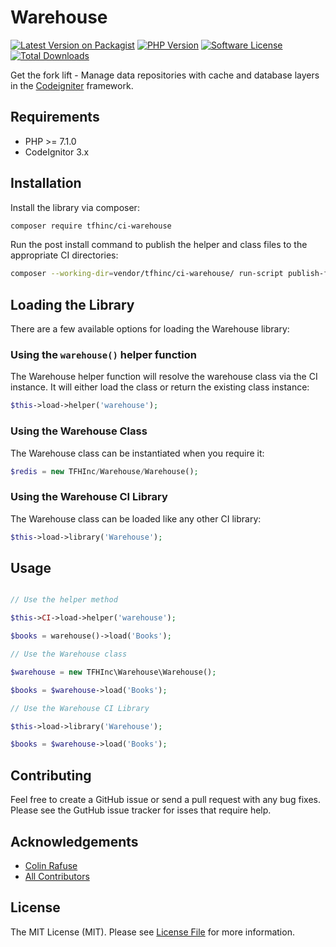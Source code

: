 # Warehouse

[![Latest Version on Packagist][ico-version]][link-packagist]
[![PHP Version][ico-php-version]][link-packagist]
[![Software License](https://img.shields.io/badge/license-MIT-brightgreen.svg?style=flat-square)](LICENSE.md)
[![Total Downloads][ico-downloads]][link-downloads]

Get the fork lift - Manage data repositories with cache and database layers in the [Codeigniter](https://codeigniter.com/) framework.

## Requirements

- PHP >= 7.1.0
- CodeIgnitor 3.x

## Installation

Install the library via composer:
```bash
composer require tfhinc/ci-warehouse
```

Run the post install command to publish the helper and class files to the appropriate CI directories:
```bash
composer --working-dir=vendor/tfhinc/ci-warehouse/ run-script publish-files
```

## Loading the Library

There are a few available options for loading the Warehouse library:

### Using the `warehouse()` helper function

The Warehouse helper function will resolve the warehouse class via the CI instance. It will either load the class or return the existing class instance:

``` php
$this->load->helper('warehouse');
```

### Using the Warehouse Class

The Warehouse class can be instantiated when you require it:

``` php
$redis = new TFHInc/Warehouse/Warehouse();
```

### Using the Warehouse CI Library

The Warehouse class can be loaded like any other CI library:

``` php
$this->load->library('Warehouse');
```

## Usage

```php

// Use the helper method

$this->CI->load->helper('warehouse');

$books = warehouse()->load('Books');

// Use the Warehouse class

$warehouse = new TFHInc\Warehouse\Warehouse();

$books = $warehouse->load('Books');

// Use the Warehouse CI Library

$this->load->library('Warehouse');

$books = $warehouse->load('Books');
```

## Contributing

Feel free to create a GitHub issue or send a pull request with any bug fixes. Please see the GutHub issue tracker for isses that require help.

## Acknowledgements

- [Colin Rafuse][link-author]
- [All Contributors][link-contributors]

## License

The MIT License (MIT). Please see [License File](LICENSE.md) for more information.

[ico-version]: https://img.shields.io/packagist/v/tfhinc/ci-warehouse.svg?style=flat-square
[ico-php-version]: https://img.shields.io/packagist/php-v/tfhinc/ci-warehouse.svg?style=flat-square
[ico-license]: https://img.shields.io/badge/license-MIT-brightgreen.svg?style=flat-square
[ico-downloads]: https://img.shields.io/packagist/dt/tfhinc/ci-warehouse.svg?style=flat-square

[link-packagist]: https://packagist.org/packages/tfhinc/ci-warehouse
[link-downloads]: https://packagist.org/packages/tfhinc/ci-warehouse
[link-author]: https://github.com/crafuse
[link-contributors]: ../../contributors
